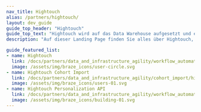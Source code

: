 ```yaml
---
nav_title: Hightouch
alias: /partners/hightouch/
layout: dev_guide
guide_top_header: "Hightouch"
guide_top_text: "Hightouch wird auf das Data Warehouse aufgesetzt und ermöglicht es den Benutzern, diese Daten in jedes beliebige Endtool zu übertragen."
description: "Auf dieser Landing Page finden Sie alles über Hightouch, einschließlich einer Integrationsanleitung und einem Überblick über die Hightouch Personalization API."

guide_featured_list:
- name: Hightouch
  link: /docs/partners/data_and_infrastructure_agility/workflow_automation/hightouch/hightouch/
  image: /assets/img/braze_icons/user-circle.svg
- name: Hightouch Cohort Import
  link: /docs/partners/data_and_infrastructure_agility/cohort_import/hightouch/
  image: /assets/img/braze_icons/users-01.svg
- name: Hightouch Personalization API
  link: /docs/partners/data_and_infrastructure_agility/workflow_automation/hightouch/hightouch_personalization_api/
  image: /assets/img/braze_icons/building-01.svg
---
```


<br> 